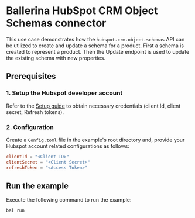 # Ballerina HubSpot CRM Object Schemas connector

This use case demonstrates how the `hubspot.crm.object.schemas` API can be utilized to create and update a schema for a product. First a schema is created to represent a product. Then the Update endpoint is used to update the existing schema with new properties.

## Prerequisites

### 1. Setup the Hubspot developer account

Refer to the [Setup guide](https://github.com/ballerina-platform/module-ballerinax-hubspot.crm.object.schemas/tree/main/examples/README.md#setup-guide) to obtain necessary credentials (client Id, client secret, Refresh tokens).

### 2. Configuration

Create a `Config.toml` file in the example's root directory and, provide your Hubspot account related configurations as follows:

```toml
clientId = "<Client ID>"
clientSecret = "<Client Secret>"
refreshToken = "<Access Token>"
```

## Run the example

Execute the following command to run the example:

```bash
bal run
```